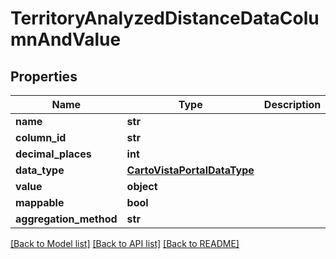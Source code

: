 # TerritoryAnalyzedDistanceDataColumnAndValue

## Properties
Name | Type | Description | Notes
------------ | ------------- | ------------- | -------------
**name** | **str** |  | [optional] 
**column_id** | **str** |  | [optional] 
**decimal_places** | **int** |  | [optional] 
**data_type** | [**CartoVistaPortalDataType**](CartoVistaPortalDataType.md) |  | [optional] 
**value** | **object** |  | [optional] 
**mappable** | **bool** |  | [optional] 
**aggregation_method** | **str** |  | [optional] 

[[Back to Model list]](../README.md#documentation-for-models) [[Back to API list]](../README.md#documentation-for-api-endpoints) [[Back to README]](../README.md)

